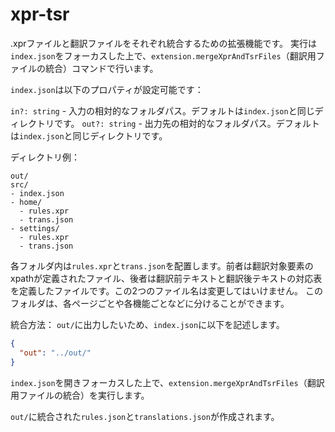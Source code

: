 # xpr-tsr

.xprファイルと翻訳ファイルをそれぞれ統合するための拡張機能です。
実行は`index.json`をフォーカスした上で、`extension.mergeXprAndTsrFiles`（翻訳用ファイルの統合）コマンドで行います。

`index.json`は以下のプロパティが設定可能です：

`in?: string`  - 入力の相対的なフォルダパス。デフォルトは`index.json`と同じディレクトリです。
`out?: string` - 出力先の相対的なフォルダパス。デフォルトは`index.json`と同じディレクトリです。

ディレクトリ例：
```
out/
src/
- index.json
- home/
  - rules.xpr
  - trans.json
- settings/
  - rules.xpr
  - trans.json
```

各フォルダ内は`rules.xpr`と`trans.json`を配置します。前者は翻訳対象要素のxpathが定義されたファイル、後者は翻訳前テキストと翻訳後テキストの対応表を定義したファイルです。この2つのファイル名は変更してはいけません。
このフォルダは、各ページごとや各機能ごとなどに分けることができます。

統合方法：
`out/`に出力したいため、`index.json`に以下を記述します。
```json
{
  "out": "../out/"
}
```

`index.json`を開きフォーカスした上で、`extension.mergeXprAndTsrFiles`（翻訳用ファイルの統合）を実行します。

`out/`に統合された`rules.json`と`translations.json`が作成されます。